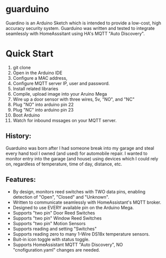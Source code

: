 # guarduino
Guardino is an Arduino Sketch which is intended to provide a low-cost, high accuracy security system. Guarduino was written and tested to integrate seamlessly with HomeAsssitant using HA's MQTT "Auto Discovery".



# Quick Start
1. git clone
2. Open in the Arduino IDE
3. Configure a MAC address,
4. Configure MQTT server IP, user and password.
5. Install related libraries
6. Compile, upload image into your Aruino Mega
7. Wire up a door sensor with three wires, 5v, "NO", and "NC"
8. Plug "NO" into arduino pin 22
9. Plug "NC" into arduino pin 23
10. Boot Arduino
11. Watch for inbound mssages on your MQTT server.



## History:
Guarduino was born after I had someone break into my garage and steal every hand tool I owned (and used) for automobile repair. I wanted to monitor entry into the garage (and house) using devices which I could rely on, regardless of temperature, time of day, distance, etc.

## Features:
* By design, monitors reed switches with TWO data pins, enabling detection of "Open", "Closed" and "Unknown".
* Written to communicate seamlessly with HomeAssistant's MQTT broker.
* Designed to use EVERY available pin on the Arduino Mega.
* Supports "two pin" Door Reed Switches
* Supports "two pin" Window Reed Switches
* Supports "two pin" Motion Sensors
* Supports reading and setting "Switches"
* Supports reading zero to many 1-Wire DS18x temperature sensors.
* Buit-in icon toggle with status toggle.
* Supports HomeAssistant MQTT "Auto Discovery", NO "cnofiguration.yaml" changes are needed.
